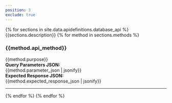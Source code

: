 ```yaml
---
position: 3
exclude: true
---
```


<dl class="dl-horizontal apidefinitions">
	{% for sections in site.data.apidefinitions.database_api %}
                        {{sections.description}}
		{% for method in sections.methods %}
			<section id="{{method.api_method}}">
				<H3>{{method.api_method}}</H3>
				{{method.purpose}}
                                <BR>
                                <B>Query Parameters JSON:</B>
                                <BR>
                                {{method.parameter_json | jsonify}}
                                <BR>
                                <B>Expected Response JSON:</B>
                                <BR>
                                {{method.expected_response_json | jsonify}}
			</section>
                <hr/>
	    {% endfor %}
	{% endfor %}
</dl>

